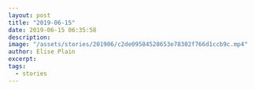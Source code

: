 ```yaml
---
layout: post
title: "2019-06-15"
date: 2019-06-15 06:35:58
description: 
image: "/assets/stories/201906/c2de09584528653e78302f766d1ccb9c.mp4"
author: Elise Plain
excerpt: 
tags: 
  - stories
---
```



<p></p>
